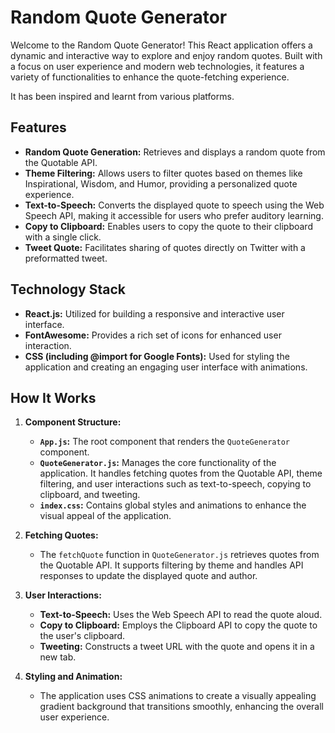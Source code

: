 # Random Quote Generator

Welcome to the Random Quote Generator! This React application offers a dynamic and interactive way to explore and enjoy random quotes. Built with a focus on user experience and modern web technologies, it features a variety of functionalities to enhance the quote-fetching experience.

It has been inspired and learnt from various platforms.

## Features

- **Random Quote Generation:** Retrieves and displays a random quote from the Quotable API.
- **Theme Filtering:** Allows users to filter quotes based on themes like Inspirational, Wisdom, and Humor, providing a personalized quote experience.
- **Text-to-Speech:** Converts the displayed quote to speech using the Web Speech API, making it accessible for users who prefer auditory learning.
- **Copy to Clipboard:** Enables users to copy the quote to their clipboard with a single click.
- **Tweet Quote:** Facilitates sharing of quotes directly on Twitter with a preformatted tweet.

## Technology Stack

- **React.js:** Utilized for building a responsive and interactive user interface.
- **FontAwesome:** Provides a rich set of icons for enhanced user interaction.
- **CSS (including @import for Google Fonts):** Used for styling the application and creating an engaging user interface with animations.

## How It Works

1. **Component Structure:**
   - **`App.js`:** The root component that renders the `QuoteGenerator` component.
   - **`QuoteGenerator.js`:** Manages the core functionality of the application. It handles fetching quotes from the Quotable API, theme filtering, and user interactions such as text-to-speech, copying to clipboard, and tweeting.
   - **`index.css`:** Contains global styles and animations to enhance the visual appeal of the application.

2. **Fetching Quotes:**
   - The `fetchQuote` function in `QuoteGenerator.js` retrieves quotes from the Quotable API. It supports filtering by theme and handles API responses to update the displayed quote and author.

3. **User Interactions:**
   - **Text-to-Speech:** Uses the Web Speech API to read the quote aloud.
   - **Copy to Clipboard:** Employs the Clipboard API to copy the quote to the user's clipboard.
   - **Tweeting:** Constructs a tweet URL with the quote and opens it in a new tab.

4. **Styling and Animation:**
   - The application uses CSS animations to create a visually appealing gradient background that transitions smoothly, enhancing the overall user experience.


